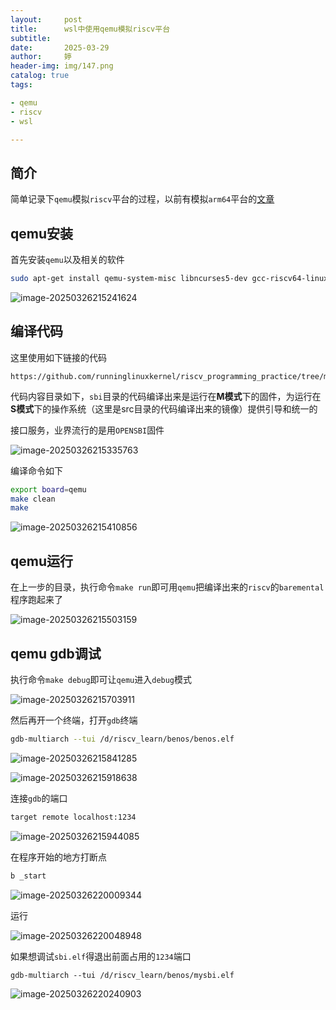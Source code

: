 ```yaml
---
layout:     post   				    
title:      wsl中使用qemu模拟riscv平台
subtitle:  
date:       2025-03-29				
author:     婷                               
header-img: img/147.png
catalog: true 						
tags:								

- qemu
- riscv
- wsl

---
```






## 简介

简单记录下`qemu`模拟`riscv`平台的过程，以前有模拟`arm64`平台的[文章](https://copyright1999.github.io/2023/07/30/wsl%E4%B8%8A%E4%BD%BF%E7%94%A8qemu/)



## qemu安装

首先安装`qemu`以及相关的软件

```bash
sudo apt-get install qemu-system-misc libncurses5-dev gcc-riscv64-linux-gnu build-essential bison flex libssl-dev
```

![image-20250326215241624](https://raw.githubusercontent.com/copyright1999/image-typora-markdown/main/riscv00/image-20250326215241624.png)





## 编译代码

这里使用如下链接的代码

```
https://github.com/runninglinuxkernel/riscv_programming_practice/tree/master/chapter_2/benos
```

代码内容目录如下，`sbi`目录的代码编译出来是运行在**M模式**下的固件，为运行在**S模式**下的操作系统（这里是src目录的代码编译出来的镜像）提供引导和统一的

接口服务，业界流行的是用`OPENSBI`固件

![image-20250326215335763](https://raw.githubusercontent.com/copyright1999/image-typora-markdown/main/riscv00/image-20250326215335763.png)



编译命令如下

```bash
export board=qemu
make clean
make
```

![image-20250326215410856](https://raw.githubusercontent.com/copyright1999/image-typora-markdown/main/riscv00/image-20250326215410856.png)





## qemu运行

在上一步的目录，执行命令`make run`即可用`qemu`把编译出来的`riscv`的`baremental`程序跑起来了

![image-20250326215503159](https://raw.githubusercontent.com/copyright1999/image-typora-markdown/main/riscv00/image-20250326215503159.png)







## qemu gdb调试

执行命令`make debug`即可让`qemu`进入`debug`模式

![image-20250326215703911](https://raw.githubusercontent.com/copyright1999/image-typora-markdown/main/riscv00/image-20250326215703911.png)



然后再开一个终端，打开`gdb`终端

```bash
gdb-multiarch --tui /d/riscv_learn/benos/benos.elf
```



![image-20250326215841285](https://raw.githubusercontent.com/copyright1999/image-typora-markdown/main/riscv00/image-20250326215841285.png)

![image-20250326215918638](https://raw.githubusercontent.com/copyright1999/image-typora-markdown/main/riscv00/image-20250326215918638.png)



连接`gdb`的端口

```bash
target remote localhost:1234
```

![image-20250326215944085](https://raw.githubusercontent.com/copyright1999/image-typora-markdown/main/riscv00/image-20250326215944085.png)

在程序开始的地方打断点

```bash
b _start
```

![image-20250326220009344](https://raw.githubusercontent.com/copyright1999/image-typora-markdown/main/riscv00/image-20250326220009344.png)



运行

![image-20250326220048948](https://raw.githubusercontent.com/copyright1999/image-typora-markdown/main/riscv00/image-20250326220048948.png)



如果想调试`sbi.elf`得退出前面占用的`1234`端口

```
gdb-multiarch --tui /d/riscv_learn/benos/mysbi.elf
```

![image-20250326220240903](https://raw.githubusercontent.com/copyright1999/image-typora-markdown/main/riscv00/image-20250326220240903.png)







